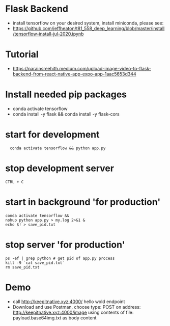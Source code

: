 # Flask Backend

- install tensorflow on your desired system, install miniconda, please see:
- https://github.com/jeffheaton/t81_558_deep_learning/blob/master/install/tensorflow-install-jul-2020.ipynb

# Tutorial
- https://narainsreehith.medium.com/upload-image-video-to-flask-backend-from-react-native-app-expo-app-1aac5653d344

# Install needed pip packages
- conda activate tensorflow
- conda install -y flask && conda install -y flask-cors 

# start for development
```
  conda activate tensorflow && python app.py
```
# stop development server
`CTRL + C`

# start in background 'for production'
```
conda activate tensorflow &&
nohup python app.py > my.log 2>&1 &
echo $! > save_pid.txt
```
# stop server 'for production'
```
ps -ef | grep python # get pid of app.py process
kill -9 `cat save_pid.txt`
rm save_pid.txt
```
# Demo
- call http://keepitnative.xyz:4000/ hello wold endpoint
- Download and use Postman, choose type: POST on address: http://keepitnative.xyz:4000/image
using contents of file: payload.base64img.txt as body content
